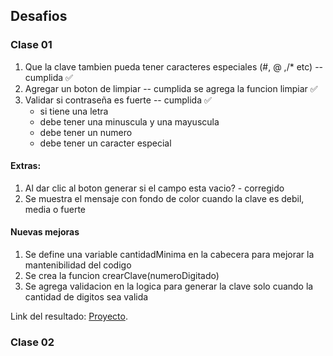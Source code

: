 ## Desafios

### Clase 01

1. Que la clave tambien pueda tener caracteres especiales (#, @ ,/* etc) -- cumplida ✅
2. Agregar un boton de limpiar -- cumplida se agrega la funcion limpiar ✅
3. Validar si contraseña es fuerte -- cumplida ✅
    - si tiene una letra
    - debe tener una minuscula y una mayuscula
    - debe tener un numero
    - debe tener un caracter especial

#### Extras:

1. Al dar clic al boton generar si el campo esta vacio? - corregido
2. Se muestra el mensaje con fondo de color cuando la clave es debil, media o fuerte


#### Nuevas mejoras

1. Se define una variable cantidadMinima en la cabecera para mejorar la mantenibilidad del codigo
2. Se crea la funcion crearClave(numeroDigitado)
3. Se agrega validacion en la logica para generar la clave solo cuando la cantidad de digitos sea valida

Link del resultado:
[Proyecto](https://sanchezluys.github.io/Inmersion-dev-javascript-proyecto-sep-2024/).


### Clase 02